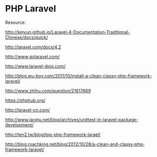 PHP Laravel
========
Resource:

http://kejyun.github.io/Laravel-4-Documentation-Traditional-Chinese/docs/quick/

http://laravel.com/docs/4.2

http://www.golaravel.com/

http://www.laravel-dojo.com/

http://blog.wu-boy.com/2011/10/install-a-clean-classy-php-framework-laravel/

http://www.zhihu.com/question/21617669

https://phphub.org/

http://laravel-cn.com/

http://www.jaceju.net/blog/archives/unittest-in-laravel-package-development/

http://ten2.tw/blog/top-php-framework-larael/

http://blog.roachking.net/blog/2012/10/28/a-clean-and-classy-php-framework-laravel/

